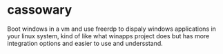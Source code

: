 # cassowary

Boot windows in a vm and use freerdp to dispaly windows applications in your linux system, kind of like what winapps project does but has more integration options and easier to use and undersstand.
